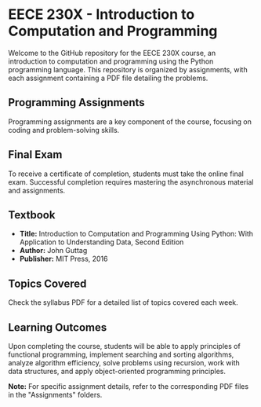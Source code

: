 # EECE 230X - Introduction to Computation and Programming

Welcome to the GitHub repository for the EECE 230X course, an introduction to computation and programming using the Python programming language. This repository is organized by assignments, with each assignment containing a PDF file detailing the problems.

## Programming Assignments

Programming assignments are a key component of the course, focusing on coding and problem-solving skills.

## Final Exam

To receive a certificate of completion, students must take the online final exam. Successful completion requires mastering the asynchronous material and assignments.

## Textbook

- **Title:** Introduction to Computation and Programming Using Python: With Application to Understanding Data, Second Edition
- **Author:** John Guttag
- **Publisher:** MIT Press, 2016

## Topics Covered

Check the syllabus PDF for a detailed list of topics covered each week.

## Learning Outcomes

Upon completing the course, students will be able to apply principles of functional programming, implement searching and sorting algorithms, analyze algorithm efficiency, solve problems using recursion, work with data structures, and apply object-oriented programming principles.

**Note:** For specific assignment details, refer to the corresponding PDF files in the "Assignments" folders.